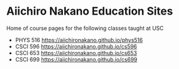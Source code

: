 # Aiichiro Nakano Education Sites

Home of course pages for the following classes taught at USC
+ PHYS 516 https://aiichironakano.github.io/phys516 
+ CSCI 596 https://aiichironakano.github.io/cs596
+ CSCI 653 https://aiichironakano.github.io/cs653
+ CSCI 699 https://aiichironakano.github.io/cs699
